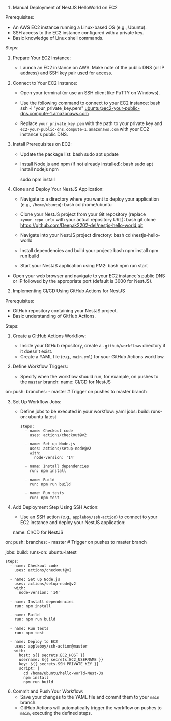  1. Manual Deployment of NestJS HelloWorld on EC2

 Prerequisites:
- An AWS EC2 instance running a Linux-based OS (e.g., Ubuntu).
- SSH access to the EC2 instance configured with a private key.
- Basic knowledge of Linux shell commands.

 Steps:

1. Prepare Your EC2 Instance:
   - Launch an EC2 instance on AWS. Make note of the public DNS (or IP address) and SSH key pair used for access.

2. Connect to Your EC2 Instance:
   - Open your terminal (or use an SSH client like PuTTY on Windows).
   - Use the following command to connect to your EC2 instance:
     bash
     ssh -i "your_private_key.pem" ubuntu@ec2-your-public-dns.compute-1.amazonaws.com
     
   - Replace `your_private_key.pem` with the path to your private key and `ec2-your-public-dns.compute-1.amazonaws.com` with your EC2 instance's public DNS.

3. Install Prerequisites on EC2:
   - Update the package list:
     bash
     sudo apt update
     
   - Install Node.js and npm (if not already installed):
     bash
     sudo apt install nodejs npm
     
     sudo npm install 
     

4. Clone and Deploy Your NestJS Application:
   - Navigate to a directory where you want to deploy your application (e.g., `/home/ubuntu`):
     bash
     cd /home/ubuntu
     
   - Clone your NestJS project from your Git repository (replace `<your_repo_url>` with your actual repository URL):
     bash
     git clone https://github.com/Deepak2202-del/nestjs-hello-world.git
     
   - Navigate into your NestJS project directory:
     bash
     cd /nestjs-hello-world
     
   - Install dependencies and build your project:
     bash
     npm install
     npm run build
     
   - Start your NestJS application using PM2:
     bash
     npm run start
 - Open your web browser and navigate to your EC2 instance's public DNS or IP followed by the appropriate port (default is 3000 for NestJS).

 2. Implementing CI/CD Using GitHub Actions for NestJS

 Prerequisites:
- GitHub repository containing your NestJS project.
- Basic understanding of GitHub Actions.

 Steps:

1. Create a GitHub Actions Workflow:
   - Inside your GitHub repository, create a `.github/workflows` directory if it doesn't exist.
   - Create a YAML file (e.g., `main.yml`) for your GitHub Actions workflow.

2. Define Workflow Triggers:
   - Specify when the workflow should run, for example, on pushes to the `master` branch:
name: CI/CD for NestJS

on:
  push:
    branches:
      - master  # Trigger on pushes to master branch


3. Set Up Workflow Jobs:
   - Define jobs to be executed in your workflow:
     yaml
     jobs:
       build:
         runs-on: ubuntu-latest

         steps:
           - name: Checkout code
             uses: actions/checkout@v2

           - name: Set up Node.js
             uses: actions/setup-node@v2
             with:
               node-version: '14'

           - name: Install dependencies
             run: npm install

           - name: Build
             run: npm run build

           - name: Run tests
             run: npm test
     

4. Add Deployment Step Using SSH Action:
   - Use an SSH action (e.g., `appleboy/ssh-action`) to connect to your EC2 instance and deploy your NestJS application:

    name: CI/CD for NestJS

on:
  push:
    branches:
      - master  # Trigger on pushes to master branch

jobs:
  build:
    runs-on: ubuntu-latest

    steps:
      - name: Checkout code
        uses: actions/checkout@v2

      - name: Set up Node.js
        uses: actions/setup-node@v2
        with:
          node-version: '14'

      - name: Install dependencies
        run: npm install

      - name: Build
        run: npm run build

      - name: Run tests
        run: npm test

      - name: Deploy to EC2
        uses: appleboy/ssh-action@master
        with:
          host: ${{ secrets.EC2_HOST }}
          username: ${{ secrets.EC2_USERNAME }}
          key: ${{ secrets.SSH_PRIVATE_KEY }}
          script: |
            cd /home/ubuntu/hello-world-Nest-Js
            npm install
            npm run build
6. Commit and Push Your Workflow:
   - Save your changes to the YAML file and commit them to your `main` branch.
   - GitHub Actions will automatically trigger the workflow on pushes to `main`, executing the defined steps.
